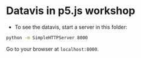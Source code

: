 # Datavis in p5.js workshop

* To see the datavis, start a server in this folder:

```bash
python -m SimpleHTTPServer 8000
```

Go to your browser at `localhost:8000`.



